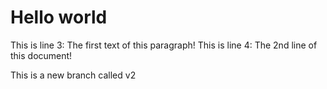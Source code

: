 # Hello world

This is line 3: The first text of this paragraph!
This is line 4: The 2nd line of this document!

This is a new branch called v2